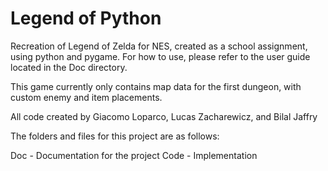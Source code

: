 # Legend of Python

Recreation of Legend of Zelda for NES, created as a school assignment, using python and pygame. For how to use, please refer to the user guide located in the Doc directory.

This game currently only contains map data for the first dungeon, with custom enemy and item placements.

All code created by Giacomo Loparco, Lucas Zacharewicz, and Bilal Jaffry

The folders and files for this project are as follows:

Doc - Documentation for the project
Code - Implementation

